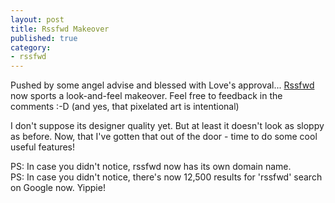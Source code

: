 ```yaml
---
layout: post
title: Rssfwd Makeover
published: true
category:
- rssfwd
---
```

Pushed by some angel advise and blessed with Love's approval... [Rssfwd](http://www.rssfwd.com/rssfwd) now sports a look-and-feel makeover. Feel free to feedback in the comments :-D (and yes, that pixelated art is intentional)  
  
I don't suppose its designer quality yet. But at least it doesn't look as sloppy as before. Now, that I've gotten that out of the door - time to do some cool useful features!  
  
PS: In case you didn't notice, rssfwd now has its own domain name.   
PS: In case you didn't notice, there's now 12,500 results for 'rssfwd' search on Google now. Yippie!

